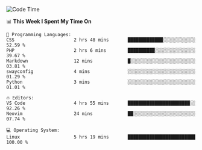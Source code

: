 <!-- [![Top Langs](https://github-readme-stats.vercel.app/api/top-langs/?username=gagahsyuja&theme=dracula&hide_border=true&border_radius=7)](https://github.com/anuraghazra/github-readme-stats) -->

<!--START_SECTION:waka-->
![Code Time](http://img.shields.io/badge/Code%20Time-283%20hrs%2028%20mins-blue)

📊 **This Week I Spent My Time On** 

```text
💬 Programming Languages: 
CSS                      2 hrs 48 mins       █████████████░░░░░░░░░░░░   52.59 % 
PHP                      2 hrs 6 mins        ██████████░░░░░░░░░░░░░░░   39.67 % 
Markdown                 12 mins             █░░░░░░░░░░░░░░░░░░░░░░░░   03.81 % 
swayconfig               4 mins              ░░░░░░░░░░░░░░░░░░░░░░░░░   01.29 % 
Python                   3 mins              ░░░░░░░░░░░░░░░░░░░░░░░░░   01.01 % 

🔥 Editors: 
VS Code                  4 hrs 55 mins       ███████████████████████░░   92.26 % 
Neovim                   24 mins             ██░░░░░░░░░░░░░░░░░░░░░░░   07.74 % 

💻 Operating System: 
Linux                    5 hrs 19 mins       █████████████████████████   100.00 % 
```


<!--END_SECTION:waka-->
